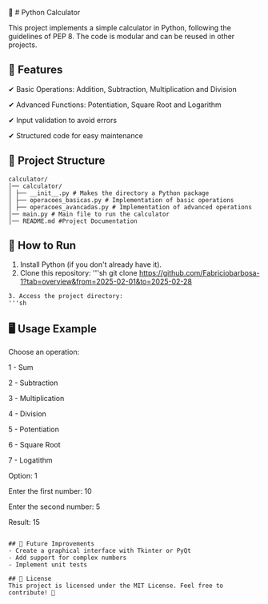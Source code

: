 🧮 # Python Calculator

This project implements a simple calculator in Python, following the guidelines of PEP 8. The code is modular and can be reused in other projects.

## 📌 Features
✔ Basic Operations: Addition, Subtraction, Multiplication and Division

✔ Advanced Functions: Potentiation, Square Root and Logarithm

✔ Input validation to avoid errors

✔ Structured code for easy maintenance

## 📂 Project Structure
```
calculator/
│── calculator/
│ ├── __init__.py # Makes the directory a Python package
│ ├── operacoes_basicas.py # Implementation of basic operations
│ ├── operacoes_avancadas.py # Implementation of advanced operations
│── main.py # Main file to run the calculator
│── README.md #Project Documentation
```

## 🚀 How to Run
1. Install Python (if you don't already have it).
2. Clone this repository:
'''sh
git clone https://github.com/Fabriciobarbosa-1?tab=overview&from=2025-02-01&to=2025-02-28
```
3. Access the project directory:
'''sh

```
## 🖥️ Usage Example

Choose an operation:

1 - Sum

2 - Subtraction

3 - Multiplication

4 - Division

5 - Potentiation

6 - Square Root

7 - Logatithm

Option: 1

Enter the first number: 10

Enter the second number: 5

Result: 15
```

## 🔧 Future Improvements
- Create a graphical interface with Tkinter or PyQt
- Add support for complex numbers
- Implement unit tests

## 📜 License
This project is licensed under the MIT License. Feel free to contribute! 🚀
